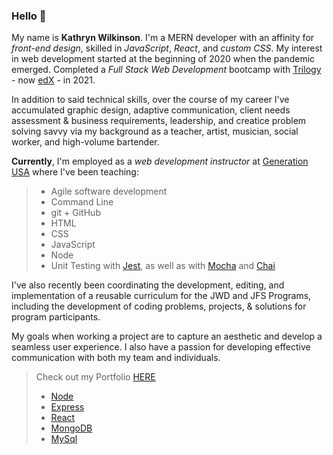 <!--
**NAHco-code/NAHco-code** is a ✨ _special_ ✨ repository because its `README.md` (this file) appears on your GitHub profile.

Here are some ideas to get you started:

- 🔭 I’m currently working on ...
- 🌱 I’m currently learning ...
- 👯 I’m looking to collaborate on ...
- 🤔 I’m looking for help with ...
- 💬 Ask me about ...
- 📫 How to reach me: ...
- 😄 Pronouns: ...
- ⚡ Fun fact: ...
-->
### Hello 👋

My name is **Kathryn Wilkinson**. I'm a MERN developer with an affinity for *front-end design*, skilled in *JavaScript*,  *React*, and *custom CSS*. My interest in web development started at the beginning of 2020 when the pandemic emerged. Completed a *Full Stack Web Development* bootcamp with [Trilogy](https://en.wikipedia.org/wiki/Trilogy_Education_Services) - now [edX](https://www.edx.org/boot-camps/about) - in 2021.

In addition to said technical skills, over the course of my career I've accumulated graphic design, adaptive communication, client needs assessment & business requirements, leadership, and creatice problem solving savvy via my background as a teacher, artist, musician, social worker, and high-volume bartender.

**Currently**, I'm employed as a *web development instructor* at [Generation USA](https://www.generation.org/) where I've been teaching: 

>- Agile software development
>- Command Line
>- git + GitHub
>- HTML 
>- CSS
>- JavaScript
>- Node 
>- Unit Testing with [Jest](https://jestjs.io/), as well as with [Mocha](https://mochajs.org/) and [Chai](https://www.chaijs.com/)

I've also recently been coordinating the development, editing, and implementation of a reusable curriculum for the JWD and JFS Programs, including the development of coding problems, projects, & solutions for program participants.

My goals when working a project are to capture an aesthetic and develop a seamless user experience. I also have a passion for developing effective communication with both my team and individuals.

>Check out my Portfolio [HERE](https://kathrynwilkinson.github.io/Portfolio/)
>- [Node](https://nodejs.org/en/)
>- [Express](https://expressjs.com/)
>- [React](https://reactjs.org/docs/getting-started.html)
>- [MongoDB](https://www.mongodb.com/)
>- [MySql](https://www.mysql.com/)
